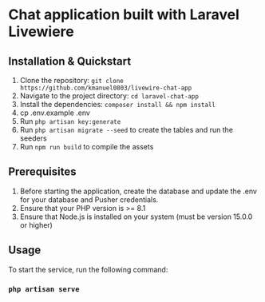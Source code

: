 # Chat application built with Laravel Livewiere

## Installation & Quickstart
1. Clone the repository: `git clone https://github.com/kmanuel0803/livewire-chat-app`
2. Navigate to the project directory: `cd laravel-chat-app`
3. Install the dependencies: `composer install && npm install`
4. cp .env.example .env
5. Run `php artisan key:generate`
6. Run `php artisan migrate --seed` to create the tables and run the seeders
7. Run `npm run build` to compile the assets

## Prerequisites
1. Before starting the application, create the database and update the .env for your database and Pusher credentials.
2. Ensure that your PHP version is >= 8.1
2. Ensure that Node.js is installed on your system (must be version 15.0.0 or higher) 

## Usage
To start the service, run the following command:
### `php artisan serve`
